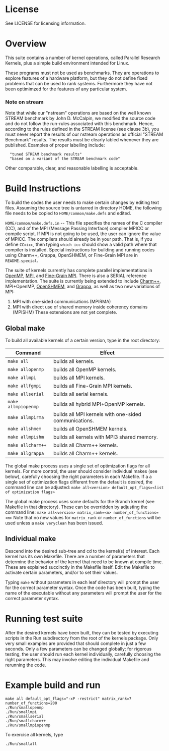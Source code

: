 # License

See LICENSE for licensing information.

# Overview

This suite contains a number of kernel operations, called Parallel
Research Kernels, plus a simple build environment intended for Linux. 

These programs must not be used as benchmarks.  They are operations to 
explore features of a hardware platform, but they do not define 
fixed problems that can be used to rank systems.  Furthermore 
they have not been optimimzed for the features of any particular system.

### Note on stream

Note that while our "nstream" operations are based on the well
known STREAM benchmark by John D. McCalpin, we modified the source 
code and do not follow the run-rules associated with this benchmark.
Hence, according to the rules defined in the STREAM license (see 
clause 3b), you must never report the results of our nstream 
operations as official "STREAM Benchmark" results. The results must 
be clearly labled whenever they are published.  Examples of proper 
labelling include: 

      "tuned STREAM benchmark results" 
      "based on a variant of the STREAM benchmark code" 

Other comparable, clear, and reasonable labelling is acceptable.


# Build Instructions

To build the codes the user needs to make certain changes by editing text
files. Assuming the source tree is untarred in directory HOME, the
following file needs to be copied to `HOME/common/make.defs` and edited.

`HOME/common/make.defs.in` -- This file specifies the names of the C
compiler (CC), and of the MPI (Message Passing Interface) compiler MPICC
or compile script. If MPI is not going to be used, the user can ignore
the value of MPICC. The compilers should already be in your path. That
is, if you define `CC=icc`, then typing `which icc` should show a
valid path where that compiler is installed.
Special instructions for building and running codes using Charm++, Grappa, 
OpenSHMEM, or Fine-Grain MPI are in `README.special`.

The suite of kernels currently has complete parallel implementations in 
[OpenMP](http://openmp.org/), 
[MPI](http://www.mpi-forum.org/), and 
[Fine-Grain MPI](http://www.cs.ubc.ca/~humaira/fgmpi.html). 
There is also a SERIAL reference implementation. 
The suite is currently being extended to include 
[Charm++](http://charm.cs.illinois.edu/research/charm),
MPI+OpenMP, 
[OpenSHMEM](http://openshmem.org/), and
[Grappa](http://grappa.io/), 
as well as two new variations of MPI: 
  1. MPI with one-sided communications (MPIRMA) 
  2. MPI with direct use of shared memory inside coherency domains (MPISHM)
These extensions are not yet complete.

## Global make

To build all available kernels of a certain version, type in the root
directory:

| Command              | Effect |  
|----------------------|-------------------------|  
| `make all`           | builds all kernels. |  
| `make allopenmp`     | builds all OpenMP kernels. |  
| `make allmpi`        | builds all MPI kernels. |  
| `make allfgmpi`      | builds all Fine-Grain MPI kernels. |  
| `make allserial`     | builds all serial kernels. |  
| `make allmpiopenmp`  | builds all hybrid MPI+OpenMP kernels. |  
| `make allmpirma`     | builds all MPI kernels with one-sided communications. |  
| `make allshmem`      | builds all OpenSHMEM kernels. |  
| `make allmpishm`     | builds all kernels with MPI3 shared memory. |  
| `make allcharm++`    | builds all Charm++ kernels. |  
| `make allgrappa`     | builds all Charm++ kernels. |  

The global make process uses a single set of optimization flags for all
kernels. For more control, the user should consider individual makes
(see below), carefully choosing the right parameters in each Makefile.
If a a single set of optimization flags different from the default is
desired, the command line can be adjusted:
`make all<version> default_opt_flags=<list of optimization flags>` 

The global make process uses some defaults for the Branch kernel
(see Makefile in that directory). These can be overridden by adjusting
the command line: 
`make all<version> matrix_rank=<n> number_of_functions=<m>`
Note that no new values for `matrix_rank` or `number_of_functions` will
be used unless a `make veryclean` has been issued.

## Individual make

Descend into the desired sub-tree and cd to the kernel(s) of interest. 
Each kernel has its own Makefile. There are a number of parameters 
that determine the behavior of the kernel that need to be known at 
compile time. These are explained succinctly in the Makefile itself. Edit 
the Makefile to activate certain parameters, and/or to set their values.

Typing `make` without parameters in each leaf directory will prompt
the user for the correct parameter syntax. Once the code has been
built, typing the name of the executable without any parameters will 
prompt the user for the correct parameter syntax.

# Running test suite

After the desired kernels have been built, they can be tested by
executing scripts in the Run subdirectory from the root of the
kernels package. Only very small examples are provided that should
complete in just a few seconds. Only a few parameters can be changed
globally; for rigorous testing, the user should run each kernel 
individually, carefully choosing the right parameters. This may involve 
editing the individual Makefile and rerunning  the code.

# Example build and run

```
make all default_opt_flags="-xP -restrict" matrix_rank=7 number_of_functions=200
./Run/smallopenmp
./Run/smallmpi
./Run/smallserial
./Run/smallcharm++
./Run/smallmpiopenmp
```

To exercise all kernels, type
```
./Run/smallall
```

